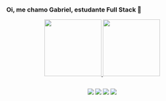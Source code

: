 ### Oi, me chamo Gabriel, estudante Full Stack 👋
<div align="center">
  <a href="https://github.com/dev-azevedogabriel">
  <img height="150em" src="https://github-readme-stats.vercel.app/api?username=dev-azevedogabriel&count_private=true&theme=transparent&show_icons=true"/>
  <img height="150em" src="https://github-readme-stats.vercel.app/api/top-langs/?username=dev-azevedogabriel&count_private=true&layout=compact&langs_count=7&theme=transparent"/>
</div>

  ##
  
  <div style="display: inline_block" align="center">
  <a href="https://www.linkedin.com/in/gabriel-azevedo-dev/" target="_blank"><img src="https://img.shields.io/badge/-LinkedIn-%230077B5?style=for-the-badge&logo=linkedin&logoColor=white" target="_blank"></a> 
  <a href = "https://wa.me/5551995141997"><img src="https://img.shields.io/badge/WhatsApp-25D366?style=for-the-badge&logo=whatsapp&logoColor=white" target="_blank"></a>
  <a href="https://www.instagram.com/gabriisilva/" target="_blank"><img src="https://img.shields.io/badge/-Instagram-%23E4405F?style=for-the-badge&logo=instagram&logoColor=white" target="_blank"></a>
  <a href = "mailto:azevedogabriel00@gmail.com"><img src="https://img.shields.io/badge/-Gmail-%23333?style=for-the-badge&logo=gmail&logoColor=white" target="_blank"></a>
</div>
